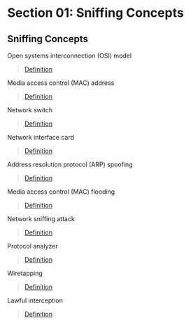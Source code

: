 # Section 01: Sniffing Concepts

## Sniffing Concepts
Open systems interconnection (OSI) model

> [Definition](../definitions/definitions_O.md#open-systems-interconnection-model)

Media access control (MAC) address

> [Definition](../definitions/definitions_M.md#media-access-control-address)

Network switch

> [Definition](../definitions/definitions_S.md#switch)

Network interface card

> [Definition](../definitions/definitions_N.md#network-interface-card)

Address resolution protocol (ARP) spoofing

> [Definition](../definitions/definitions_A.md#address-resolution-protocol-spoofing)

Media access control (MAC) flooding

> [Definition](../definitions/definitions_M.md#media-access-control-address-flooding)

Network sniffing attack

> [Definition](../definitions/definitions_N.md#network-sniffing-attack)

Protocol analyzer

> [Definition](../definitions/definitions_P.md#protocol-analyzer)

Wiretapping

> [Definition](../definitions/definitions_W.md#wiretapping)

Lawful interception

> [Definition](../definitions/definitions_L.md#lawful-interception)
